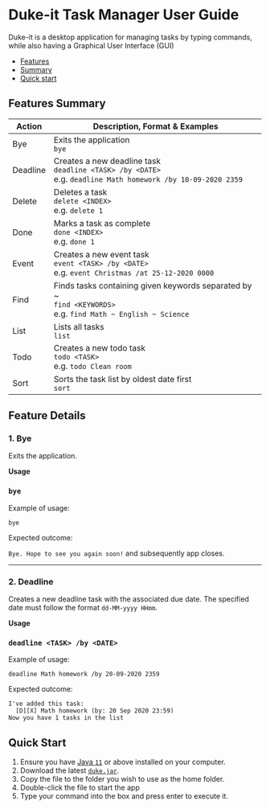 # Duke-it Task Manager User Guide

Duke-it is a desktop application for managing tasks by typing commands, while also having a Graphical User Interface (GUI)

* [Features](#features)
* [Summary](#summary)
* [Quick start](#quick-start)

## Features Summary
Action | Description, Format & Examples
------------ | -------------
Bye | Exits the application <br/> ```bye```
Deadline | Creates a new deadline task <br/> ```deadline <TASK> /by <DATE>``` <br/> e.g. ```deadline Math homework /by 10-09-2020 2359``` 
Delete | Deletes a task <br/> ```delete <INDEX>``` <br/> e.g. ```delete 1```
Done | Marks a task as complete <br/> ```done <INDEX>``` <br/> e.g. ```done 1```
Event | Creates a new event task <br/> ```event <TASK> /by <DATE>``` <br/> e.g. ```event Christmas /at 25-12-2020 0000```
Find | Finds tasks containing given keywords separated by ~ <br/> ```find <KEYWORDS>``` <br/> e.g. ```find Math ~ English ~ Science```
List | Lists all tasks <br/> ```list```
Todo | Creates a new todo task <br/> ```todo <TASK>``` <br/> e.g. ```todo Clean room```
Sort | Sorts the task list by oldest date first <br/> ```sort```

## Feature Details

### 1. Bye

Exits the application.

**Usage**

### `bye` 

Example of usage: 

```
bye
```

Expected outcome:

`Bye. Hope to see you again soon!` and subsequently app closes.

---

### 2. Deadline

Creates a new deadline task with the associated due date. The specified date must follow the format `dd-MM-yyyy HHmm`.

**Usage**

### `deadline <TASK> /by <DATE>` 

Example of usage: 

```
deadline Math homework /by 20-09-2020 2359
```

Expected outcome:

```
I've added this task:
  [D][X] Math homework (by: 20 Sep 2020 23:59)
Now you have 1 tasks in the list
```

## Quick Start
1. Ensure you have [Java ```11```](https://www.oracle.com/java/technologies/javase-jdk11-downloads.html) or above installed on your computer.
2. Download the latest [`duke.jar`](https://github.com/aizatazhar/ip/releases/tag/v1.0).
3. Copy the file to the folder you wish to use as the home folder.
4. Double-click the file to start the app
5. Type your command into the box and press enter to execute it.
